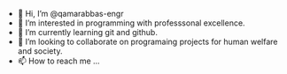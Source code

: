 - 👋 Hi, I’m @qamarabbas-engr
- 👀 I’m interested in programming with professsonal excellence.
- 🌱 I’m currently learning git and github.
- 💞️ I’m looking to collaborate on programaing projects for human welfare and society.
- 📫 How to reach me ...

<!---
qamarabbas-engr/qamarabbas-engr is a ✨ special ✨ repository because its `README.md` (this file) appears on your GitHub profile.
You can click the Preview link to take a look at your changes.
--->
